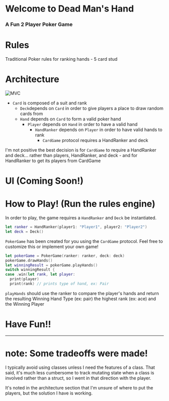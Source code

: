 # Welcome to Dead Man's Hand
### A Fun 2 Player Poker Game

# Rules
Traditional Poker rules for ranking hands - 5 card stud

# Architecture
![MVC](https://i.ibb.co/W64VR23/Screen-Shot-2021-08-25-at-12-30-55-PM.png)

- `Card` is composed of a suit and rank
  - `Deck`depends on `Card` in order to give players a place to draw random cards from
  - `Hand` depends on `Card` to form a valid poker hand  
    - `Player` depends on `Hand` in order to have a valid hand
      - `HandRanker` depends on `Player` in order to have valid hands to rank      
        - `CardGame` protocol requires a HandRanker and deck
        
I'm not positive the best decision is for `CardGame` to require a HandRanker and deck... 
rather than players, HandRanker, and deck - and for HandRanker to get its players from CardGame

# UI (Coming Soon!)

# How to Play! (Run the rules engine)
In order to play, the game requires a `HandRanker` and `Deck` be instantiated.

```swift
let ranker = HandRanker(player1: "Player1", player2: "Player2")
let deck = Deck()
```

`PokerGame` has been created for you using the `CardGame` protocol. Feel free to customize this or implement your own game!

```swift
let pokerGame = PokerGame(ranker: ranker, deck: deck)
pokerGame.drawHands()
let winningResult = pokerGame.playHands()
switch winningResult {
case .win(let rank, let player:
  print(player)
  print(rank) // prints type of hand, ex: Pair
```

`playHands` should use the ranker to compare the player's hands and return the resulting Winning Hand Type (ex: pair) the highest rank (ex: ace) and the Winning Player

# Have Fun!!
_____________

# note: Some tradeoffs were made!

I typically avoid using classes unless I need the features of a class. That said, it's much less cumbersome to track mutating state when a class is involved rather than a struct, so I went in that direction with the player.

It's noted in the architecture section that I'm unsure of where to put the players, but the solution I have is working.
